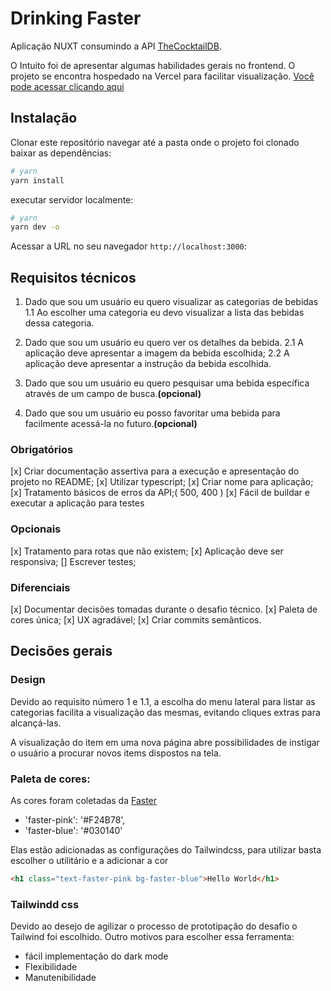 # Drinking Faster

Aplicação NUXT consumindo a API [TheCocktailDB](https://www.thecocktaildb.com/api.php).

O Intuito foi de apresentar algumas habilidades gerais no frontend.
O projeto se encontra hospedado na Vercel para facilitar visualização.
[Você pode acessar clicando aqui](https://lorem.com)

## Instalação

Clonar este repositório
navegar até a pasta onde o projeto foi clonado
baixar as dependências:
```bash
# yarn
yarn install
```

executar servidor localmente: 
```bash
# yarn
yarn dev -o 
```

Acessar a URL no seu navegador `http://localhost:3000`:

## Requisitos técnicos

1. Dado que sou um usuário eu quero visualizar as categorias de bebidas
  1.1 Ao escolher uma categoria eu devo visualizar a lista das bebidas dessa categoria.

2. Dado que sou um usuário eu quero ver os detalhes da bebida.
  2.1 A aplicação deve apresentar a imagem da bebida escolhida;
  2.2 A aplicação deve apresentar a instrução da bebida escolhida.

3. Dado que sou um usuário eu quero pesquisar uma bebida específica através de um campo de busca.**(opcional)**

4. Dado que sou um usuário eu posso favoritar uma bebida para facilmente acessá-la no futuro.**(opcional)**

### Obrigatórios

[x] Criar documentação assertiva para a execução e apresentação do projeto no README;
[x] Utilizar typescript;
[x] Criar nome para aplicação;
[x] Tratamento básicos de erros da API;( 500, 400 )
[x] Fácil de buildar e executar a aplicação para testes

### Opcionais

[x] Tratamento para rotas que não existem;
[x] Aplicação deve ser responsiva;
[] Escrever testes;

### Diferenciais

[x] Documentar decisões tomadas durante o desafio técnico.
[x] Paleta de cores única;
[x] UX agradável;
[x] Criar commits semânticos.

## Decisões gerais

### Design

Devido ao requisito número 1 e 1.1, a escolha do menu lateral para listar as categorias 
facilita a visualização das mesmas, evitando cliques extras para alcançá-las.

A visualização do item em uma nova página abre possibilidades de instigar o usuário a procurar novos items dispostos na tela.

### Paleta de cores:

As cores foram coletadas da [Faster](https://fstr.co)
- 'faster-pink': '#F24B78',
- 'faster-blue': '#030140'

Elas estão adicionadas as configurações do Tailwindcss, para utilizar basta escolher o utilitário e a adicionar a cor
```html
<h1 class="text-faster-pink bg-faster-blue">Hello World</h1>
```

### Tailwindd css

Devido ao desejo de agilizar o processo de prototipação do desafio o Tailwind foi escolhido.
Outro motivos para escolher essa ferramenta:
- fácil implementação do dark mode
- Flexibilidade
- Manutenibilidade




